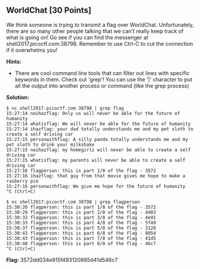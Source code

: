 ## WorldChat [30 Points]

We think someone is trying to transmit a flag over WorldChat. Unfortunately, there are so many other people talking that we can't really keep track of what is going on! Go see if you can find the messenger at shell2017.picoctf.com:38798. Remember to use Ctrl-C to cut the connection if it overwhelms you!

**Hints:**

- There are cool command line tools that can filter out lines with specific keywords in them. Check out 'grep'! You can use the '|' character to put all the output into another process or command (like the grep process)

**Solution:**

```
$ nc shell2017.picoctf.com 38798 | grep flag
15:27:14 noihazflag: Only us will never be able for the future of humanity
15:27:14 whatisflag: We will never be able for the future of humanity
15:27:14 ihazflag: your dad totally understands me and my pet sloth to create a self driving car
15:27:15 personwithflag: A silly panda totally understands me and my pet sloth to drink your milkshake
15:27:15 noihazflag: my homegirlz will never be able to create a self driving car
15:27:15 whatisflag: my parents will never be able to create a self driving car
15:27:16 flagperson: this is part 1/8 of the flag - 3572
15:27:16 ihazflag: that guy from that movie gives me hope to make a rasberry pie
15:27:16 personwithflag: We give me hope for the future of humanity
^C (Ctrl+C)

$ nc shell2017.picoctf.com 38798 | grep flagperson
15:30:26 flagperson: this is part 1/8 of the flag - 3572
15:30:29 flagperson: this is part 2/8 of the flag - dd03
15:30:32 flagperson: this is part 3/8 of the flag - 4e91
15:30:33 flagperson: this is part 4/8 of the flag - 5f49
15:30:37 flagperson: this is part 5/8 of the flag - 3120
15:30:43 flagperson: this is part 6/8 of the flag - 885d
15:30:43 flagperson: this is part 7/8 of the flag - 41d5
15:30:48 flagperson: this is part 8/8 of the flag - 46c7
^C (Ctrl+C)
```

**Flag:** 3572dd034e915f493120885d41d546c7
